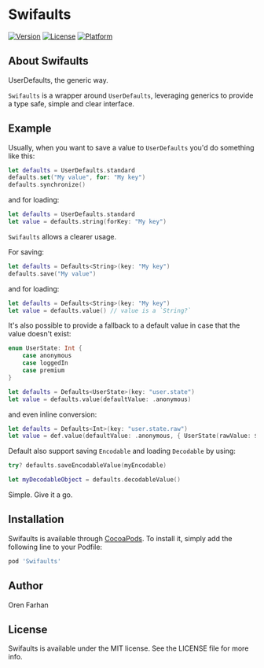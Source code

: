 # Swifaults

[![Version](https://img.shields.io/cocoapods/v/Swifaults.svg?style=flat)](https://cocoapods.org/pods/Swifaults)
[![License](https://img.shields.io/cocoapods/l/Swifaults.svg?style=flat)](https://cocoapods.org/pods/Swifaults)
[![Platform](https://img.shields.io/cocoapods/p/Swifaults.svg?style=flat)](https://cocoapods.org/pods/Swifaults)

## About Swifaults

UserDefaults, the generic way.

`Swifaults` is a wrapper around `UserDefaults`, leveraging generics to provide a type safe, simple and clear interface. 

## Example

Usually, when you want to save a value to `UserDefaults` you'd do something like this:

```swift
let defaults = UserDefaults.standard
defaults.set("My value", for: "My key")
defaults.synchronize()
```
and for loading:
```swift
let defaults = UserDefaults.standard
let value = defaults.string(forKey: "My key")
```

`Swifaults` allows a clearer usage.

For saving:
```swift
let defaults = Defaults<String>(key: "My key")
defaults.save("My value")
```
and for loading:
```swift
let defaults = Defaults<String>(key: "My key")
let value = defaults.value() // value is a `String?`
```

It's also possible to provide a fallback to a default value in case that the value doesn't exist:

```swift
enum UserState: Int {
    case anonymous
    case loggedIn
    case premium
}

let defaults = Defaults<UserState>(key: "user.state")
let value = defaults.value(defaultValue: .anonymous)
```
and even inline conversion:
```swift
let defaults = Defaults<Int>(key: "user.state.raw")
let value = def.value(defaultValue: .anonymous, { UserState(rawValue: $0) })
```

Default also support saving `Encodable` and loading `Decodable` by using:

```swift
try? defaults.saveEncodableValue(myEncodable)

let myDecodableObject = defaults.decodableValue()
```

Simple. Give it a go.

## Installation

Swifaults is available through [CocoaPods](https://cocoapods.org). To install
it, simply add the following line to your Podfile:

```ruby
pod 'Swifaults'
```

## Author

Oren Farhan

## License

Swifaults is available under the MIT license. See the LICENSE file for more info.

